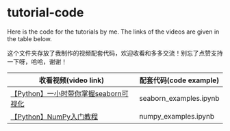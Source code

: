 # tutorial-code
Here is the code for the tutorials by me. The links of the videos are given in the table below.

这个文件夹存放了我制作的视频配套代码，欢迎收看和多多交流！别忘了点赞支持一下呀，哈哈，谢谢！

| 收看视频(video link)                                         | 配套代码(code example) |
| ------------------------------------------------------------ | ---------------------- |
| [【Python】一小时带你掌握seaborn可视化](https://www.bilibili.com/video/BV1VX4y1F76x) | seaborn_examples.ipynb  |
|[【Python】NumPy入门教程](https://www.bilibili.com/video/BV1yq4y137w7/) | numpy_examples.ipynb  |




